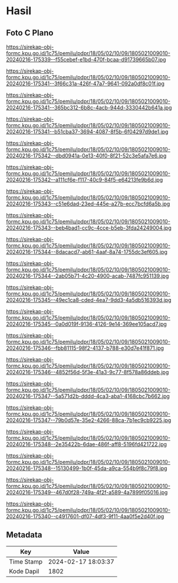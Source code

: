 # Hasil

## Foto C Plano

https://sirekap-obj-formc.kpu.go.id/1c75/pemilu/pdpr/18/05/02/10/09/1805021009010-20240216-175339--f55cebef-e1bd-470f-bcaa-d91739665b07.jpg

https://sirekap-obj-formc.kpu.go.id/1c75/pemilu/pdpr/18/05/02/10/09/1805021009010-20240216-175341--3f66c31a-426f-47a7-9641-092a0df8c01f.jpg

https://sirekap-obj-formc.kpu.go.id/1c75/pemilu/pdpr/18/05/02/10/09/1805021009010-20240216-175341--365bc312-6b8c-4acb-944d-3330442b641a.jpg

https://sirekap-obj-formc.kpu.go.id/1c75/pemilu/pdpr/18/05/02/10/09/1805021009010-20240216-175341--b51cba37-3694-4087-8f5b-6f04297d9de1.jpg

https://sirekap-obj-formc.kpu.go.id/1c75/pemilu/pdpr/18/05/02/10/09/1805021009010-20240216-175342--dbd0941a-0e13-40f0-8f21-52c3e5afa7e6.jpg

https://sirekap-obj-formc.kpu.go.id/1c75/pemilu/pdpr/18/05/02/10/09/1805021009010-20240216-175342--a111cf6e-f117-40c9-84f5-e64213fe9b6d.jpg

https://sirekap-obj-formc.kpu.go.id/1c75/pemilu/pdpr/18/05/02/10/09/1805021009010-20240216-175343--c51e6dad-23ed-445e-a27b-ecc7bcfd6a5b.jpg

https://sirekap-obj-formc.kpu.go.id/1c75/pemilu/pdpr/18/05/02/10/09/1805021009010-20240216-175343--beb4bad1-cc9c-4cce-b5eb-3fda24249004.jpg

https://sirekap-obj-formc.kpu.go.id/1c75/pemilu/pdpr/18/05/02/10/09/1805021009010-20240216-175344--8dacacd7-ab61-4aaf-8a74-1755dc3ef605.jpg

https://sirekap-obj-formc.kpu.go.id/1c75/pemilu/pdpr/18/05/02/10/09/1805021009010-20240216-175344--2ab05b71-4c20-4900-acab-7487fc951139.jpg

https://sirekap-obj-formc.kpu.go.id/1c75/pemilu/pdpr/18/05/02/10/09/1805021009010-20240216-175345--49ec1ca8-cded-4ea7-9dd3-4a5db516393d.jpg

https://sirekap-obj-formc.kpu.go.id/1c75/pemilu/pdpr/18/05/02/10/09/1805021009010-20240216-175345--0a0d019f-9136-4126-9e14-369ee105acd7.jpg

https://sirekap-obj-formc.kpu.go.id/1c75/pemilu/pdpr/18/05/02/10/09/1805021009010-20240216-175346--fbb81115-98f2-4137-b788-e30d7e41f871.jpg

https://sirekap-obj-formc.kpu.go.id/1c75/pemilu/pdpr/18/05/02/10/09/1805021009010-20240216-175346--4852f56d-5f3e-41a3-9c77-8f578a86ddeb.jpg

https://sirekap-obj-formc.kpu.go.id/1c75/pemilu/pdpr/18/05/02/10/09/1805021009010-20240216-175347--5a571d2b-dddd-4ca3-aba1-4168cbc7b662.jpg

https://sirekap-obj-formc.kpu.go.id/1c75/pemilu/pdpr/18/05/02/10/09/1805021009010-20240216-175347--79b0d57e-35e2-4266-88ca-7b1ec9cb9225.jpg

https://sirekap-obj-formc.kpu.go.id/1c75/pemilu/pdpr/18/05/02/10/09/1805021009010-20240216-175348--2e35422b-6dae-486f-aff8-5196fd421722.jpg

https://sirekap-obj-formc.kpu.go.id/1c75/pemilu/pdpr/18/05/02/10/09/1805021009010-20240216-175348--15130499-1b0f-45da-a9ca-554b9f8c79f8.jpg

https://sirekap-obj-formc.kpu.go.id/1c75/pemilu/pdpr/18/05/02/10/09/1805021009010-20240216-175349--467d0f28-749a-4f2f-a589-4a7899f05016.jpg

https://sirekap-obj-formc.kpu.go.id/1c75/pemilu/pdpr/18/05/02/10/09/1805021009010-20240216-175340--c4917601-df07-4df3-9f11-4aa0f5e2d40f.jpg


## Metadata

| Key        | Value               |
| ---------- | ------------------- |
| Time Stamp | 2024-02-17 18:03:37 |
| Kode Dapil | 1802                |



